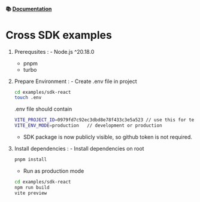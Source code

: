 #### 📚 [Documentation](https://cross.readme.io/update/docs/js/)

# Cross SDK examples

1. Prerequsites
:   - Node.js ^20.18.0
    - pnpm
    - turbo

2. Prepare Environment
:   - Create .env file in project
    ```bash
    cd examples/sdk-react
    touch .env
    ```
    .env file should contain
    ```bash
    VITE_PROJECT_ID=0979fd7c92ec3dbd8e78f433c3e5a523 // use this for test
    VITE_ENV_MODE=production   // development or production
    ```
    - SDK package is now publicly visible, so github token is not required.
3. Install dependencies
:   - Install dependencies on root
    ```bash
    pnpm install
    ```
    - Run as production mode
    ```bash
    cd examples/sdk-react
    npm run build
    vite preview
    ```
